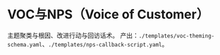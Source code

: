 # VOC与NPS（Voice of Customer）

主题聚类与根因、改进行动与回访话术。
产出：`./templates/voc-theming-schema.yaml`、`./templates/nps-callback-script.yaml`。
